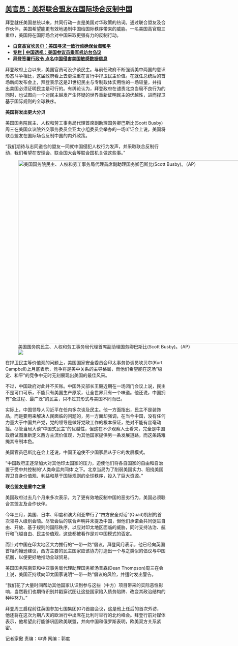 <!--1623269412000-->
[美官员：美将联合盟友在国际场合反制中国](https://www.rfa.org/mandarin/yataibaodao/junshiwaijiao/hc-06092021151849.html)
------

<p>拜登就任美国总统以来，共同行动一直是美国对华政策的热词。通过联合盟友及合作伙伴，美国希望能更有效地遏制中国给国际秩序带来的威胁。一名美国高官周三重申，美国将在国际场合对中国采取更强有力的反制行动。</p><ul><li><strong><a href="https://www.rfa.org/mandarin/yataibaodao/gangtai/hx1-06092021093644.html">白宫高官坎贝尔：美国寻求一致行动确保台海和平</a></strong></li><li><strong><a href="https://www.rfa.org/mandarin/zhuanlan/zhongguotoushi/panel-06092021130433.html">专栏 | 中国透视：美国参议员乘军机访台刍议</a></strong></li><li><a href="https://www.rfa.org/mandarin/Xinwen/7-06092021114917.html"><strong>拜登签署行政令 点名中国侵害美国敏感数据信息</strong></a></li></ul><p>拜登政府上台以来，美国官员可没少谈民主。与前任政府不断强调美中两国的意识形态斗争相比，这届政府看上去更注重在言行中捍卫民主价值。在就任总统后的首场新闻发布会上，拜登表示这是21世纪民主与专制政体实用性的一场较量，并指出美国必须证明民主是可行的。有舆论认为，拜登政府在谴责北京当局不良行为的同时，也试图向一个对民主越发产生怀疑的世界重新证明民主的优越性，进而捍卫基于国际规则的全球秩序。</p><p><strong>美国将发出更大分贝</strong></p><p>美国国务院民主、人权和劳工事务局代理首席副助理国务卿巴斯比(Scott Busby)周三在美国众议院外交事务委员会亚太小组委员会举办的一场听证会上说，美国将联合盟友在国际场合反制中国的内外政策。</p><p>“我们期待与志同道合的盟友一同就中国侵犯人权行为发声，并采取联合反制行动，我们希望在安理会、联合国大会等联合国机关做这些事。”</p><p><figure class="image-richtext image-inline captioned" style="width:1024px;"><img alt="美国国务院民主、人权和劳工事务局代理首席副助理国务卿巴斯比(Scott Busby)。（AP）" height="576" src="https://www.rfa.org/mandarin/yataibaodao/junshiwaijiao/hc-06092021151849.html/ap253236885024.jpg/@@images/31e768ba-1598-42d7-b761-90287aa1c00e.jpeg" title="1" width="1024"/><figcaption class="image-caption">美国国务院民主、人权和劳工事务局代理首席副助理国务卿巴斯比(Scott Busby)。（AP）</figcaption><small></small><div id="zoomattribute"><a data-caption="美国国务院民主、人权和劳工事务局代理首席副助理国务卿巴斯比(Scott Busby)。（AP）" data-fancybox="" href="https://www.rfa.org/mandarin/yataibaodao/junshiwaijiao/hc-06092021151849.html/ap253236885024.jpg" id="single_image" title="美国国务院民主、人权和劳工事务局代理首席副助理国务卿巴斯比(Scott Busby)。（AP）"><img src="/++plone++rfa-resources/img/icon-zoom.png"/></a></div></figure></p><p>在捍卫民主等价值观的问题上，美国国家安全委员会印太事务协调员坎贝尔(Kurt Campbell)上月底表示，竞争将是美中关系的主导格局，而他们希望能在这场“稳定、和平”的竞争中无时无刻展现出美国的最佳风采。</p><p>不过，中国政府对此并不买账。中国外交部长王毅近期在一场闭门会议上说，民主不是可口可乐，不能只有美国生产原浆，让全世界只有一个味道。他还说，中国拥有“全过程、最广泛”的民主，只不过其形式与美国不同而已。</p><p>实际上，中国领导人习近平在任内多次谈及民主。他一方面指出，民主不是装饰品，而是要用来解决人民面临的问题的，另一方面却强调，在当今中国，没有任何力量大于中国共产党，党的领导是做好党政工作的根本保证，绝对不能有丝毫动摇。尽管当局大谈“中国式民主”的优越性，但这在不少观察人士看来，完全是中国政府试图重新定义西方主流价值观，为其他国家提供另一条发展道路，而这条路难掩其专制本色。</p><p>美国官员巴斯比在会上还说，中国正迫使不少国家屈从于它的发展模式。</p><p>“中国政府正逐渐加大对其他印太国家的压力，迫使他们将各自国家的自由和自治置于受中共控制的‘人类命运共同体’之下。北京当局为了削弱美国实力、阻挠美国捍卫自身价值观、利益和基于国际规则的全球秩序，投入了巨大资源。”</p><p><strong>联合盟友是重中之重</strong></p><p>美国政府过去几个月来多次表示，为了更有效地反制中国的恶劣行为，美国必须联合其盟友及合作伙伴。</p><p>今年三月，美国、日本、印度和澳大利亚举行了“四方安全对话”(Quad)机制的首次领导人级别会晤。尽管会后的联合声明并未提及中国，但他们承诺会共同促进自由、开放、基于规则的国际秩序，以应对印太地区面临的威胁，同时支持法治、航行和飞越自由、民主价值观，这些都被看作是对中国模式的否定。</p><p>而针对中国在印太地区大力推行的“一带一路”倡议，拜登同月表示，他已经向英国首相约翰逊建议，西方主要的民主国家应该协力打造出一个与之类似的倡议与中国抗衡，以便更好地推动全球贸易。</p><p>美国国务院南亚和中亚事务局代理助理国务卿汤普森(Dean Thompson)周三在会上说，美国正持续向印太国家说明“一带一路”倡议的风险，并适时发出警告。</p><p>“我们花了大量时间帮助其他国家认识到参与这些（中方）项目带来的实际恶性影响，当然我们也期待识别并戳穿试图让这些国家陷入债务陷阱、改变其政治结构的种种努力。”</p><p>拜登周三启程前往英国参加七国集团(G7)首脑会议，这是他上任后的首次外访，他还将在这次为期八天的欧洲行中出席在比利时举行的北约峰会。拜登行前对媒体表示，他希望此行能够巩固欧美联盟，并向中国和俄罗斯表明，欧美双方关系紧密。</p><p>记者家傲 责编：申铧 网编：郭度</p>
